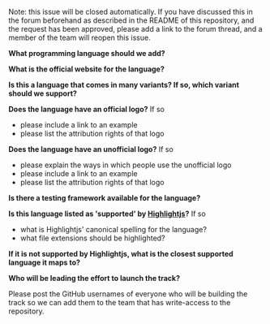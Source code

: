 Note: this issue will be closed automatically.
If you have discussed this in the forum beforehand as described in the README of this repository, and the request has been approved, please add a link to the forum thread, and a member of the team will reopen this issue.

**What programming language should we add?**

**What is the official website for the language?**

**Is this a language that comes in many variants? If so, which variant should we support?**

**Does the language have an official logo?** If so

- please include a link to an example
- please list the attribution rights of that logo

**Does the language have an unofficial logo?** If so

- please explain the ways in which people use the unofficial logo
- please include a link to an example
- please list the attribution rights of that logo

**Is there a testing framework available for the language?**

**Is this language listed as 'supported' by [Highlightjs]([https://github.com/highlightjs/highlight.js/blob/main/SUPPORTED_LANGUAGES.md)?** If so

- what is Highlightjs' canonical spelling for the language?
- what file extensions should be highlighted?

**If it is not supported by Highlightjs, what is the closest supported language it maps to?**

**Who will be leading the effort to launch the track?**

Please post the GitHub usernames of everyone who will be building the track so we can add them to the team that has write-access to the repository.
